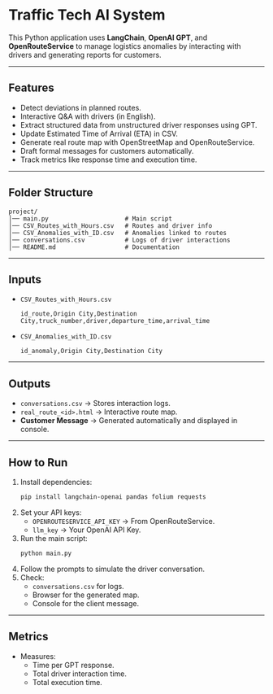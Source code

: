 # Traffic Tech AI System

This Python application uses **LangChain**, **OpenAI GPT**, and **OpenRouteService** to manage logistics anomalies by interacting with drivers and generating reports for customers.

---

## **Features**
- Detect deviations in planned routes.
- Interactive Q&A with drivers (in English).
- Extract structured data from unstructured driver responses using GPT.
- Update Estimated Time of Arrival (ETA) in CSV.
- Generate real route map with OpenStreetMap and OpenRouteService.
- Draft formal messages for customers automatically.
- Track metrics like response time and execution time.

---

## **Folder Structure**
```
project/
│── main.py                     # Main script
│── CSV_Routes_with_Hours.csv   # Routes and driver info
│── CSV_Anomalies_with_ID.csv   # Anomalies linked to routes
│── conversations.csv           # Logs of driver interactions
│── README.md                   # Documentation
```

---

## **Inputs**
- `CSV_Routes_with_Hours.csv`
  ```
  id_route,Origin City,Destination City,truck_number,driver,departure_time,arrival_time
  ```
- `CSV_Anomalies_with_ID.csv`
  ```
  id_anomaly,Origin City,Destination City
  ```

---

## **Outputs**
- `conversations.csv` → Stores interaction logs.
- `real_route_<id>.html` → Interactive route map.
- **Customer Message** → Generated automatically and displayed in console.

---

## **How to Run**
1. Install dependencies:
   ```bash
   pip install langchain-openai pandas folium requests
   ```
2. Set your API keys:
   - `OPENROUTESERVICE_API_KEY` → From OpenRouteService.
   - `llm_key` → Your OpenAI API Key.
3. Run the main script:
   ```bash
   python main.py
   ```
4. Follow the prompts to simulate the driver conversation.
5. Check:
   - `conversations.csv` for logs.
   - Browser for the generated map.
   - Console for the client message.

---

## **Metrics**
- Measures:
  - Time per GPT response.
  - Total driver interaction time.
  - Total execution time.
